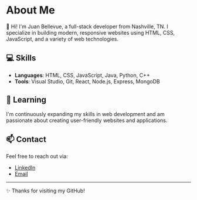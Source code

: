 # About Me

👋 Hi! I'm Juan Bellevue, a full-stack developer from Nashville, TN. I specialize in building modern, responsive websites using HTML, CSS, JavaScript, and a variety of web technologies.

## 💻 Skills

- **Languages**: HTML, CSS, JavaScript, Java, Python, C++
- **Tools**: Visual Studio, Git, React, Node.js, Express, MongoDB

## 🌱 Learning

I'm continuously expanding my skills in web development and am passionate about creating user-friendly websites and applications.

## 📫 Contact

Feel free to reach out via:

- [LinkedIn](https://www.linkedin.com/in/juanbellevue)
- [Email](mailto:jbellevue83022@gmail.com)


---

✨ Thanks for visiting my GitHub!
<!---
codebyjuan/codebyjuan is a ✨ special ✨ repository because its `README.md` (this file) appears on your GitHub profile.
You can click the Preview link to take a look at your changes.
--->
